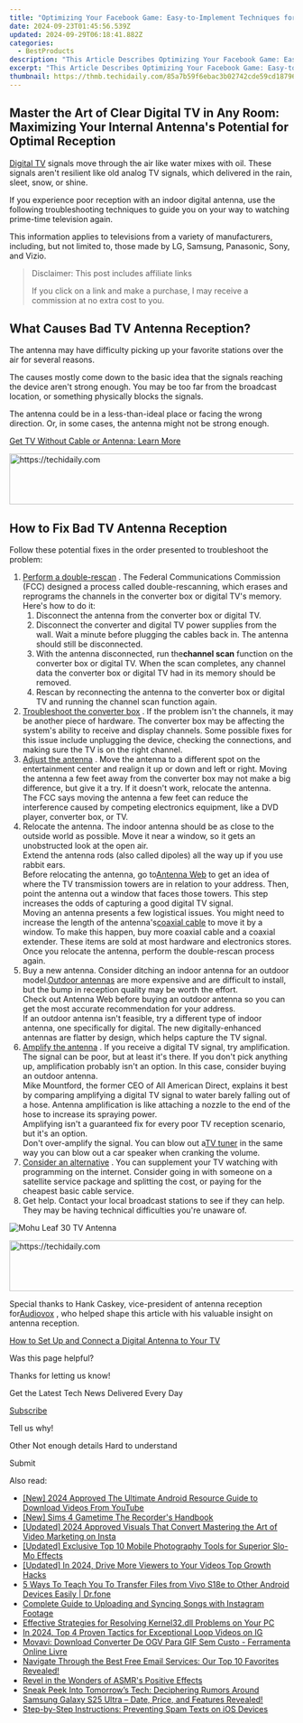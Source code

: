 ```yaml
---
title: "Optimizing Your Facebook Game: Easy-to-Implement Techniques for Greater Online Success"
date: 2024-09-23T01:45:56.539Z
updated: 2024-09-29T06:18:41.882Z
categories:
  - BestProducts
description: "This Article Describes Optimizing Your Facebook Game: Easy-to-Implement Techniques for Greater Online Success"
excerpt: "This Article Describes Optimizing Your Facebook Game: Easy-to-Implement Techniques for Greater Online Success"
thumbnail: https://thmb.techidaily.com/85a7b59f6ebac3b02742cde59cd187960869a90caaaa91e9c7ebf00da17adc0d.jpg
---
```


## Master the Art of Clear Digital TV in Any Room: Maximizing Your Internal Antenna's Potential for Optimal Reception
[Digital TV](https://www.lifewire.com/hdtv-faq-digital-vs-analog-1845696) signals move through the air like water mixes with oil. These signals aren't resilient like old analog TV signals, which delivered in the rain, sleet, snow, or shine.

 If you experience poor reception with an indoor digital antenna, use the following troubleshooting techniques to guide you on your way to watching prime-time television again.

 This information applies to televisions from a variety of manufacturers, including, but not limited to, those made by LG, Samsung, Panasonic, Sony, and Vizio.

>  Disclaimer: This post includes affiliate links
>
>  If you click on a link and make a purchase, I may receive a commission at no extra cost to you.
>

## What Causes Bad TV Antenna Reception?

 The antenna may have difficulty picking up your favorite stations over the air for several reasons.

 The causes mostly come down to the basic idea that the signals reaching the device aren't strong enough. You may be too far from the broadcast location, or something physically blocks the signals.

 The antenna could be in a less-than-ideal place or facing the wrong direction. Or, in some cases, the antenna might not be strong enough.

[Get TV Without Cable or Antenna: Learn More](https://www.lifewire.com/get-tv-reception-without-cable-or-an-antenna-5073463)

<!-- affiliate ads begin -->
<a href="https://appsumo.8odi.net/c/5597632/2144308/7443" target="_top" id="2144308">
  <img src="//a.impactradius-go.com/display-ad/7443-2144308" border="0" alt="https://techidaily.com" width="600" height="90"/>
</a>
<img height="0" width="0" src="https://appsumo.8odi.net/i/5597632/2144308/7443" style="position:absolute;visibility:hidden;" border="0" />
<!-- affiliate ads end -->

## How to Fix Bad TV Antenna Reception

 Follow these potential fixes in the order presented to troubleshoot the problem:

1. [Perform a double-rescan](https://www.fcc.gov/rescan) . The Federal Communications Commission (FCC) designed a process called double-rescanning, which erases and reprograms the channels in the converter box or digital TV's memory. Here's how to do it:  
   1. Disconnect the antenna from the converter box or digital TV.  
   2. Disconnect the converter and digital TV power supplies from the wall. Wait a minute before plugging the cables back in. The antenna should still be disconnected.  
   3. With the antenna disconnected, run the**channel scan** function on the converter box or digital TV. When the scan completes, any channel data the converter box or digital TV had in its memory should be removed.  
   4. Rescan by reconnecting the antenna to the converter box or digital TV and running the channel scan function again.
2. [Troubleshoot the converter box](https://www.lifewire.com/troubleshoot-dtv-converter-box-3276440) . If the problem isn't the channels, it may be another piece of hardware. The converter box may be affecting the system's ability to receive and display channels. Some possible fixes for this issue include unplugging the device, checking the connections, and making sure the TV is on the right channel.
3. [Adjust the antenna](https://www.lifewire.com/how-to-improve-tv-antenna-reception-4586904) . Move the antenna to a different spot on the entertainment center and realign it up or down and left or right. Moving the antenna a few feet away from the converter box may not make a big difference, but give it a try. If it doesn't work, relocate the antenna.  
 The FCC says moving the antenna a few feet can reduce the interference caused by competing electronics equipment, like a DVD player, converter box, or TV.
4. Relocate the antenna. The indoor antenna should be as close to the outside world as possible. Move it near a window, so it gets an unobstructed look at the open air.  
 Extend the antenna rods (also called dipoles) all the way up if you use rabbit ears.  
 Before relocating the antenna, go to[Antenna Web](https://www.antennaweb.org/) to get an idea of where the TV transmission towers are in relation to your address. Then, point the antenna out a window that faces those towers. This step increases the odds of capturing a good digital TV signal.  
 Moving an antenna presents a few logistical issues. You might need to increase the length of the antenna's[coaxial cable](https://www.lifewire.com/coaxial-vs-optical-digital-cable-3134605) to move it by a window. To make this happen, buy more coaxial cable and a coaxial extender. These items are sold at most hardware and electronics stores.  
 Once you relocate the antenna, perform the double-rescan process again.
5. Buy a new antenna. Consider ditching an indoor antenna for an outdoor model.[Outdoor antennas](https://www.lifewire.com/outdoor-antenna-buying-guide-3276133) are more expensive and are difficult to install, but the bump in reception quality may be worth the effort.  
 Check out Antenna Web before buying an outdoor antenna so you can get the most accurate recommendation for your address.  
 If an outdoor antenna isn't feasible, try a different type of indoor antenna, one specifically for digital. The new digitally-enhanced antennas are flatter by design, which helps capture the TV signal.
6. [Amplify the antenna](https://www.lifewire.com/amplify-digital-tv-signal-3276115) . If you receive a digital TV signal, try amplification. The signal can be poor, but at least it's there. If you don't pick anything up, amplification probably isn't an option. In this case, consider buying an outdoor antenna.  
 Mike Mountford, the former CEO of All American Direct, explains it best by comparing amplifying a digital TV signal to water barely falling out of a hose. Antenna amplification is like attaching a nozzle to the end of the hose to increase its spraying power.  
 Amplifying isn't a guaranteed fix for every poor TV reception scenario, but it's an option.  
 Don't over-amplify the signal. You can blow out a[TV tuner](https://www.lifewire.com/digital-tv-tuner-3276287) in the same way you can blow out a car speaker when cranking the volume.
7. [Consider an alternative](https://www.lifewire.com/what-is-cutting-the-cord-4145351) . You can supplement your TV watching with programming on the internet. Consider going in with someone on a satellite service package and splitting the cost, or paying for the cheapest basic cable service.
8. Get help. Contact your local broadcast stations to see if they can help. They may be having technical difficulties you're unaware of.

![Mohu Leaf 30 TV Antenna](https://www.lifewire.com/thmb/y1uD8h4CfgnGjif7krZiU2EsTt4=/1500x0/filters:no_upscale():max_bytes(150000):strip_icc():format(webp)/3LW4078201-Mohu_TVAntennas_Leaf_HeroSquare-364a530da97b4c23b31d8c10157c01f4.jpg)

<!-- affiliate ads begin -->
<a href="https://appsumo.8odi.net/c/5597632/2052063/7443" target="_top" id="2052063">
  <img src="//a.impactradius-go.com/display-ad/7443-2052063" border="0" alt="https://techidaily.com" width="728" height="90"/>
</a>
<img height="0" width="0" src="https://appsumo.8odi.net/i/5597632/2052063/7443" style="position:absolute;visibility:hidden;" border="0" />
<!-- affiliate ads end -->

 Special thanks to Hank Caskey, vice-president of antenna reception for[Audiovox](https://www.voxxelectronics.com/) , who helped shape this article with his valuable insight on antenna reception.

[How to Set Up and Connect a Digital Antenna to Your TV](https://www.lifewire.com/connect-digital-antenna-to-tv-5207123)

Was this page helpful?

Thanks for letting us know!

 Get the Latest Tech News Delivered Every Day

[Subscribe](https://www.lifewire.com/#)

Tell us why!

 Other  Not enough details  Hard to understand

 Submit

<ins class="adsbygoogle"
     style="display:block"
     data-ad-format="autorelaxed"
     data-ad-client="ca-pub-7571918770474297"
     data-ad-slot="1223367746"></ins>

<ins class="adsbygoogle"
     style="display:block"
     data-ad-client="ca-pub-7571918770474297"
     data-ad-slot="8358498916"
     data-ad-format="auto"
     data-full-width-responsive="true"></ins>

<span class="atpl-alsoreadstyle">Also read:</span>
<div><ul>
<li><a href="https://youtube-web.techidaily.com/024-approved-the-ultimate-android-resource-guide-to-download-videos-from-youtube/"><u>[New] 2024 Approved The Ultimate Android Resource Guide to Download Videos From YouTube</u></a></li>
<li><a href="https://screen-mirroring-recording.techidaily.com/new-sims-4-gametime-the-recorders-handbook/"><u>[New] Sims 4 Gametime The Recorder's Handbook</u></a></li>
<li><a href="https://instagram-videos.techidaily.com/updated-2024-approved-visuals-that-convert-mastering-the-art-of-video-marketing-on-insta/"><u>[Updated] 2024 Approved Visuals That Convert Mastering the Art of Video Marketing on Insta</u></a></li>
<li><a href="https://some-techniques.techidaily.com/updated-exclusive-top-10-mobile-photography-tools-for-superior-slo-mo-effects/"><u>[Updated] Exclusive Top 10 Mobile Photography Tools for Superior Slo-Mo Effects</u></a></li>
<li><a href="https://facebook-record-videos.techidaily.com/updated-in-2024-drive-more-viewers-to-your-videos-top-growth-hacks/"><u>[Updated] In 2024, Drive More Viewers to Your Videos Top Growth Hacks</u></a></li>
<li><a href="https://blog-min.techidaily.com/5-ways-to-teach-you-to-transfer-files-from-vivo-s18e-to-other-android-devices-easily-drfone-by-drfone-transfer-from-android-transfer-from-android/"><u>5 Ways To Teach You To Transfer Files from Vivo S18e to Other Android Devices Easily | Dr.fone</u></a></li>
<li><a href="https://techtrends.techidaily.com/complete-guide-to-uploading-and-syncing-songs-with-instagram-footage/"><u>Complete Guide to Uploading and Syncing Songs with Instagram Footage</u></a></li>
<li><a href="https://techtrends.techidaily.com/effective-strategies-for-resolving-kernel32dll-problems-on-your-pc/"><u>Effective Strategies for Resolving Kernel32.dll Problems on Your PC</u></a></li>
<li><a href="https://instagram-video-files.techidaily.com/in-2024-top-4-proven-tactics-for-exceptional-loop-videos-on-ig/"><u>In 2024, Top 4 Proven Tactics for Exceptional Loop Videos on IG</u></a></li>
<li><a href="https://tech-recovery.techidaily.com/movavi-download-converter-de-ogv-para-gif-sem-custo-ferramenta-online-livre/"><u>Movavi: Download Converter De OGV Para GIF Sem Custo - Ferramenta Online Livre</u></a></li>
<li><a href="https://techtrends.techidaily.com/navigate-through-the-best-free-email-services-our-top-10-favorites-revealed/"><u>Navigate Through the Best Free Email Services: Our Top 10 Favorites Revealed!</u></a></li>
<li><a href="https://extra-information.techidaily.com/revel-in-the-wonders-of-asmrs-positive-effects/"><u>Revel in the Wonders of ASMR's Positive Effects</u></a></li>
<li><a href="https://techtrends.techidaily.com/sneak-peek-into-tomorrows-tech-deciphering-rumors-around-samsung-galaxy-s25-ultra-date-price-and-features-revealed/"><u>Sneak Peek Into Tomorrow’s Tech: Deciphering Rumors Around Samsung Galaxy S25 Ultra – Date, Price, and Features Revealed!</u></a></li>
<li><a href="https://techtrends.techidaily.com/step-by-step-instructions-preventing-spam-texts-on-ios-devices/"><u>Step-by-Step Instructions: Preventing Spam Texts on iOS Devices</u></a></li>
</ul></div>

